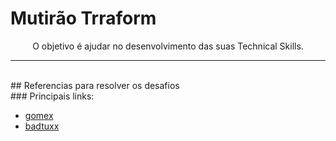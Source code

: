 # Mutirão Trraform

<p align="center">
O objetivo é ajudar no desenvolvimento das suas Technical Skills.
</p>

---

</br>
## Referencias para resolver os desafios <br>
### Principais links:


* [gomex](https://github.com/gomex)
* [badtuxx](https://github.com/badtuxx)
